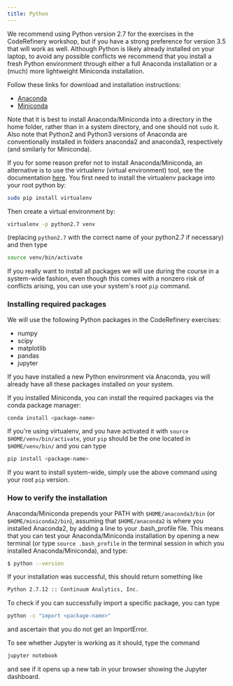 ```yaml
---
title: Python
---
```


We recommend using Python version 2.7 for the exercises in the CodeRefinery workshop, but if you have 
a strong preference for version 3.5 that will work as well.
Although Python is likely already installed on your laptop, to avoid any possible 
conflicts we recommend that you install a fresh Python environment through 
either a full Anaconda installation or a (much) more lightweight Miniconda 
installation. 

Follow these links for download and installation instructions:

- [Anaconda](https://docs.continuum.io/anaconda/install)
- [Miniconda](http://conda.pydata.org/docs/install/quick.html)

Note that it is best to install Anaconda/Miniconda into a directory in the home folder, rather than in a system directory, and one should not `sudo` it. Also note that Python2 and Python3 versions of Anaconda are conventionally installed in folders anaconda2 and anaconda3, respectively (and similarly for Miniconda). 

If you for some reason prefer not to install Anaconda/Miniconda, an alternative is to use the virtualenv (virtual environment) tool, see the documentation [here](http://docs.python-guide.org/en/latest/dev/virtualenvs/). You first need to install the virtualenv package into your root python by:

```bash
sudo pip install virtualenv
```

Then create a virtual environment by:

```bash
virtualenv -p python2.7 venv
```

(replacing `python2.7` with the correct name of your python2.7 if necessary)
and then type

```bash
source venv/bin/activate
```

If you really want to install all packages we will use during the course in a system-wide fashion, even though this comes with a nonzero risk of conflicts arising, you can use your system's root `pip` command.


### Installing required packages

We will use the following Python packages in the CodeRefinery exercises:

- numpy
- scipy
- matplotlib
- pandas
- jupyter
 
If you have installed a new Python environment via Anaconda, you will already have all these packages installed on your system. 

If you installed Miniconda, you can install the required packages via the conda package manager:

```bash
conda install <package-name>
```

If you're using virtualenv, and you have activated it with `source $HOME/venv/bin/activate`, your `pip` should be the one located in `$HOME/venv/bin/` and you can type

```bash
pip install <package-name>
```

If you want to install system-wide, simply use the above command using your root `pip` version.


### How to verify the installation

Anaconda/Miniconda prepends your PATH with `$HOME/anaconda3/bin` (or `$HOME/miniconda2/bin`), assuming that `$HOME/anaconda2` is where you installed Anaconda2, by adding a line to your .bash_profile file. This means that you can test your Anaconda/Miniconda installation by opening a new terminal (or type `source .bash_profile` in the terminal session in which you installed Anaconda/Miniconda), and type:

```bash
$ python --version
```
If your installation was successful, this should return something like

```bash
Python 2.7.12 :: Continuum Analytics, Inc.
```

To check if you can successfully import a specific package, you can type

```bash
python -c "import <package-name>"
```

and ascertain that you do not get an ImportError.

To see whether Jupyter is working as it should, type the command

```bash
jupyter notebook
```

and see if it opens up a new tab in your browser showing the Jupyter dashboard.
